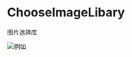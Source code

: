 # ChooseImageLibary
图片选择库

![例如](https://github.com/renhuan2015/ChooseImageLibary/blob/master/app/img/a.jpg)
